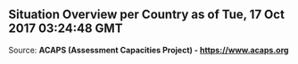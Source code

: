 ## Situation Overview per Country as of Tue, 17 Oct 2017 03:24:48 GMT

Source: **ACAPS (Assessment Capacities Project) - https://www.acaps.org**